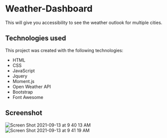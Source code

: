 # Weather-Dashboard
This will give you accessibility to see the weather outlook for multiple cities.

## Technologies used
This project was created with the following technologies:
* HTML
* CSS
* JavaScript
* Jquery
* Moment.js
* Open Weather API
* Bootstrap
* Font Awesome

## Screenshot
![Screen Shot 2021-09-13 at 9 40 13 AM](https://user-images.githubusercontent.com/64503311/133115857-746d7563-686b-41a1-9de1-7f3b1676588a.png)
![Screen Shot 2021-09-13 at 9 41 19 AM](https://user-images.githubusercontent.com/64503311/133115864-f7fc47a7-5241-41bb-a64f-cc7a11f7d2f3.png)

